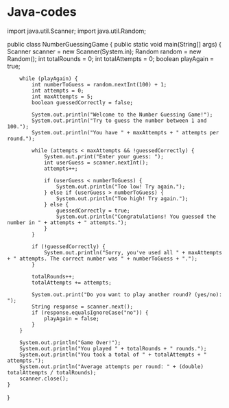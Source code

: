 # Java-codes
import java.util.Scanner;
import java.util.Random;

public class NumberGuessingGame {
    public static void main(String[] args) {
        Scanner scanner = new Scanner(System.in);
        Random random = new Random();
        int totalRounds = 0;
        int totalAttempts = 0;
        boolean playAgain = true;

        while (playAgain) {
            int numberToGuess = random.nextInt(100) + 1;
            int attempts = 0;
            int maxAttempts = 5;
            boolean guessedCorrectly = false;

            System.out.println("Welcome to the Number Guessing Game!");
            System.out.println("Try to guess the number between 1 and 100.");
            System.out.println("You have " + maxAttempts + " attempts per round.");

            while (attempts < maxAttempts && !guessedCorrectly) {
                System.out.print("Enter your guess: ");
                int userGuess = scanner.nextInt();
                attempts++;

                if (userGuess < numberToGuess) {
                    System.out.println("Too low! Try again.");
                } else if (userGuess > numberToGuess) {
                    System.out.println("Too high! Try again.");
                } else {
                    guessedCorrectly = true;
                    System.out.println("Congratulations! You guessed the number in " + attempts + " attempts.");
                }
            }

            if (!guessedCorrectly) {
                System.out.println("Sorry, you've used all " + maxAttempts + " attempts. The correct number was " + numberToGuess + ".");
            }

            totalRounds++;
            totalAttempts += attempts;

            System.out.print("Do you want to play another round? (yes/no): ");
            String response = scanner.next();
            if (response.equalsIgnoreCase("no")) {
                playAgain = false;
            }
        }

        System.out.println("Game Over!");
        System.out.println("You played " + totalRounds + " rounds.");
        System.out.println("You took a total of " + totalAttempts + " attempts.");
        System.out.println("Average attempts per round: " + (double) totalAttempts / totalRounds);
        scanner.close();
    }
}
